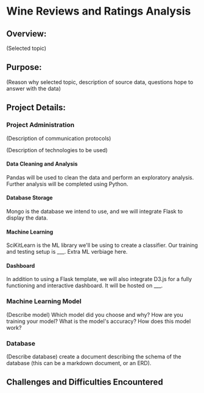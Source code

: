# Wine Reviews and Ratings Analysis

## Overview:
(Selected topic)

## Purpose:
(Reason why selected topic, description of source data, questions hope to answer with the data)


## Project Details:

### Project Administration
(Description of communication protocols)

(Description of technologies to be used)
#### Data Cleaning and Analysis
Pandas will be used to clean the data and perform an exploratory analysis. Further analysis will be completed using Python.

#### Database Storage
Mongo is the database we intend to use, and we will integrate Flask to display the data.

#### Machine Learning
SciKitLearn is the ML library we'll be using to create a classifier. Our training and testing setup is ___. Extra ML verbiage here.

#### Dashboard
In addition to using a Flask template, we will also integrate D3.js for a fully functioning and interactive dashboard. It will be hosted on ___.


### Machine Learning Model
(Describe model)
Which model did you choose and why?
How are you training your model?
What is the model's accuracy?
How does this model work?


### Database
(Describe database)
create a document describing the schema of the database (this can be a markdown document, or an ERD).



## Challenges and Difficulties Encountered
